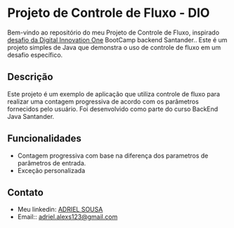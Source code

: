 
# Projeto de Controle de Fluxo - DIO

Bem-vindo ao repositório do meu Projeto de Controle de Fluxo, inspirado  [desafio da Digital Innovation One](https://github.com/digitalinnovationone/trilha-java-basico/tree/main/desafios/controle-fluxo) BootCamp backend Santander.. Este é um projeto simples de Java que demonstra o uso de controle de fluxo em um desafio específico.

## Descrição

Este projeto é um exemplo de aplicação que utiliza controle de fluxo para realizar uma contagem progressiva de acordo com os parâmetros fornecidos pelo usuário. Foi desenvolvido como parte do curso BackEnd Java Santander.

## Funcionalidades

- Contagem progressiva com base na diferença dos parametros de parâmetros de entrada.
- Exceção personalizada

## Contato
- Meu linkedin: [ADRIEL SOUSA](https://www.linkedin.com/in/adriel-sousa-80186a241/)
- Email:: adriel.alexs123@gmail.com

